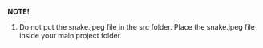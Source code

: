 **NOTE!**

1. Do not put the snake.jpeg file in the src folder. Place the snake.jpeg file inside your main project folder
